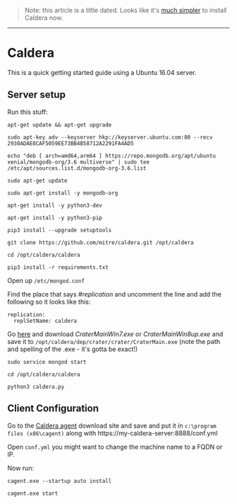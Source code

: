 >Note: this article is a little dated.  Looks like it's [much simpler](https://caldera.readthedocs.io/en/latest/installation.html) to install Caldera now.

---

# Caldera
This is a quick getting started guide using a Ubuntu 16.04 server.  

## Server setup

Run this stuff:

`apt-get update && apt-get upgrade`

`sudo apt-key adv --keyserver hkp://keyserver.ubuntu.com:80 --recv 2930ADAE8CAF5059EE73BB4B58712A2291FA4AD5`

`echo "deb [ arch=amd64,arm64 ] https://repo.mongodb.org/apt/ubuntu xenial/mongodb-org/3.6 multiverse" | sudo tee /etc/apt/sources.list.d/mongodb-org-3.6.list`

`sudo apt-get update`

`sudo apt-get install -y mongodb-org`

`apt-get install -y python3-dev`

`apt-get install -y python3-pip`

`pip3 install --upgrade setuptools`

`git clone https://github.com/mitre/caldera.git /opt/caldera`

`cd /opt/caldera/caldera`

`pip3 install -r requirements.txt`

Open up `/etc/mongod.conf`

Find the place that says *#replication* and uncomment the line and add the following so it looks like this:

```
replication:  
  replSetName: caldera
```

Go [here](https://github.com/mitre/caldera-crater/releases) and download *CraterMainWin7.exe* or *CraterMainWin8up.exe* and save it to `/opt/caldera/dep/crater/crater/CraterMain.exe` (note the path and spelling of the .exe - it's gotta be exact!)  

`sudo service mongod start`

`cd /opt/caldera/caldera`

`python3 caldera.py`

## Client Configuration
Go to the [Caldera agent](https://github.com/mitre/caldera-agent/releases) download site and save  and put it in `c:\program files (x86\cagent)` along with https://my-caldera-server:8888/conf.yml

Open `conf.yml` you might want to change the machine name to a FQDN or IP.

Now run:

`cagent.exe --startup auto install`

`cagent.exe start`
